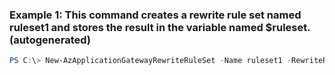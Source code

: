 ### Example 1: This command creates a rewrite rule set named ruleset1 and stores the result in the variable named $ruleset. (autogenerated)
```powershell
PS C:\> New-AzApplicationGatewayRewriteRuleSet -Name ruleset1 -RewriteRule $rule
```

